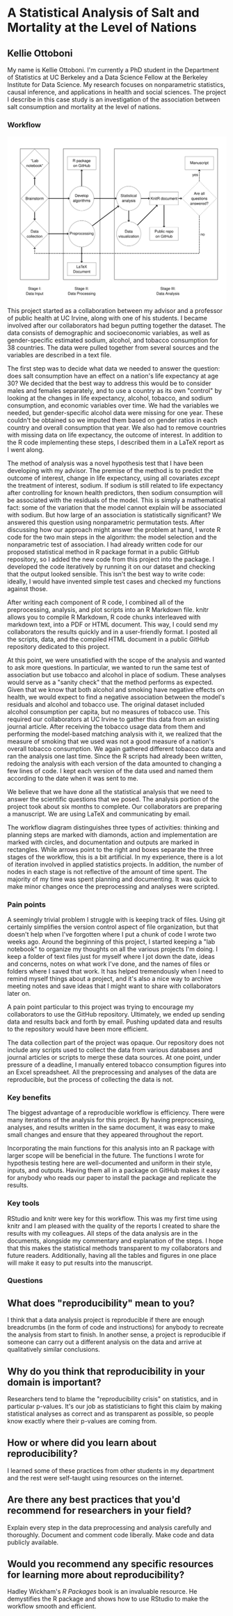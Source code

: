 A Statistical Analysis of Salt and Mortality at the Level of Nations
====================================================================

Kellie Ottoboni
---------------

My name is Kellie Ottoboni. I'm currently a PhD student in the Department of Statistics at UC Berkeley and a Data Science Fellow at the Berkeley Institute for Data Science. My research focuses on nonparametric statistics, causal inference, and applications in health and social sciences. The project I describe in this case study is an investigation of the association between salt consumption and mortality at the level of nations.

### Workflow

![Diagram](kottoboni.png) This project started as a collaboration between my advisor and a professor of public health at UC Irvine, along with one of his students. I became involved after our collaborators had begun putting together the dataset. The data consists of demographic and socioeconomic variables, as well as gender-specific estimated sodium, alcohol, and tobacco consumption for 38 countries. The data were pulled together from several sources and the variables are described in a text file.

The first step was to decide what data we needed to answer the question: does salt consumption have an effect on a nation's life expectancy at age 30? We decided that the best way to address this would be to consider males and females separately, and to use a country as its own "control" by looking at the changes in life expectancy, alcohol, tobacco, and sodium consumption, and economic variables over time. We had the variables we needed, but gender-specific alcohol data were missing for one year. These couldn't be obtained so we imputed them based on gender ratios in each country and overall consumption that year. We also had to remove countries with missing data on life expectancy, the outcome of interest. In addition to the R code implementing these steps, I described them in a LaTeX report as I went along.

The method of analysis was a novel hypothesis test that I have been developing with my advisor. The premise of the method is to predict the outcome of interest, change in life expectancy, using all covariates *except* the treatment of interest, sodium. If sodium is still related to life expectancy after controlling for known health predictors, then sodium consumption will be associated with the residuals of the model. This is simply a mathematical fact: some of the variation that the model cannot explain will be associated with sodium. But how large of an association is statistically significant? We answered this question using nonparametric permutation tests. After discussing how our approach might answer the problem at hand, I wrote R code for the two main steps in the algorithm: the model selection and the nonparametric test of association. I had already written code for our proposed statistical method in R package format in a public GitHub repository, so I added the new code from this project into the package. I developed the code iteratively by running it on our dataset and checking that the output looked sensible. This isn't the best way to write code: ideally, I would have invented simple test cases and checked my functions against those.

After writing each component of R code, I combined all of the preprocessing, analysis, and plot scripts into an R Markdown file. knitr allows you to compile R Markdown, R code chunks interleaved with markdown text, into a PDF or HTML document. This way, I could send my collaborators the results quickly and in a user-friendly format. I posted all the scripts, data, and the compiled HTML document in a public GitHub repository dedicated to this project.

At this point, we were unsatisfied with the scope of the analysis and wanted to ask more questions. In particular, we wanted to run the same test of association but use tobacco and alcohol in place of sodium. These analyses would serve as a "sanity check" that the method performs as expected. Given that we know that both alcohol and smoking have negative effects on health, we would expect to find a negative association between the model's residuals and alcohol and tobacco use. The original dataset included alcohol consumption per capita, but no measures of tobacco use. This required our collaborators at UC Irvine to gather this data from an existing journal article. After receiving the tobacco usage data from them and performing the model-based matching analysis with it, we realized that the measure of smoking that we used was not a good measure of a nation's overall tobacco consumption. We again gathered different tobacco data and ran the analysis one last time. Since the R scripts had already been written, redoing the analysis with each version of the data amounted to changing a few lines of code. I kept each version of the data used and named them according to the date when it was sent to me.

We believe that we have done all the statistical analysis that we need to answer the scientific questions that we posed. The analysis portion of the project took about six months to complete. Our collaborators are preparing a manuscript. We are using LaTeX and communicating by email.

The workflow diagram distinguishes three types of activities: thinking and planning steps are marked with diamonds, action and implementation are marked with circles, and documentation and outputs are marked in rectangles. While arrows point to the right and boxes separate the three stages of the workflow, this is a bit artificial. In my experience, there is a lot of iteration involved in applied statistics projects. In addition, the number of nodes in each stage is not reflective of the amount of time spent. The majority of my time was spent planning and documenting. It was quick to make minor changes once the preprocessing and analyses were scripted.

### Pain points

A seemingly trivial problem I struggle with is keeping track of files. Using git certainly simplifies the version control aspect of file organization, but that doesn't help when I've forgotten where I put a chunk of code I wrote two weeks ago. Around the beginning of this project, I started keeping a "lab notebook" to organize my thoughts on all the various projects I'm doing. I keep a folder of text files just for myself where I jot down the date, ideas and concerns, notes on what work I've done, and the names of files or folders where I saved that work. It has helped tremendously when I need to remind myself things about a project, and it's also a nice way to archive meeting notes and save ideas that I might want to share with collaborators later on.

A pain point particular to this project was trying to encourage my collaborators to use the GitHub repository. Ultimately, we ended up sending data and results back and forth by email. Pushing updated data and results to the repository would have been more efficient.

The data collection part of the project was opaque. Our repository does not include any scripts used to collect the data from various databases and journal articles or scripts to merge these data sources. At one point, under pressure of a deadline, I manually entered tobacco consumption figures into an Excel spreadsheet. All the preprocessing and analyses of the data are reproducible, but the process of collecting the data is not.

### Key benefits

The biggest advantage of a reproducible workflow is efficiency. There were many iterations of the analysis for this project. By having preprocessing, analyses, and results written in the same document, it was easy to make small changes and ensure that they appeared throughout the report.

Incorporating the main functions for this analysis into an R package with larger scope will be beneficial in the future. The functions I wrote for hypothesis testing here are well-documented and uniform in their style, inputs, and outputs. Having them all in a package on GitHub makes it easy for anybody who reads our paper to install the package and replicate the results.

### Key tools

RStudio and knitr were key for this workflow. This was my first time using knitr and I am pleased with the quality of the reports I created to share the results with my colleagues. All steps of the data analysis are in the documents, alongside my commentary and explanation of the steps. I hope that this makes the statistical methods transparent to my collaborators and future readers. Additionally, having all the tables and figures in one place will make it easy to put results into the manuscript.

### Questions

What does "reproducibility" mean to you?
----------------------------------------

I think that a data analysis project is reproducible if there are enough breadcrumbs (in the form of code and instructions) for anybody to recreate the analysis from start to finish. In another sense, a project is reproducible if someone can carry out a different analysis on the data and arrive at qualitatively similar conclusions.

Why do you think that reproducibility in your domain is important?
------------------------------------------------------------------

Researchers tend to blame the "reproducibility crisis" on statistics, and in particular p-values. It's our job as statisticians to fight this claim by making statistical analyses as correct and as transparent as possible, so people know exactly where their p-values are coming from.

How or where did you learn about reproducibility?
-------------------------------------------------

I learned some of these practices from other students in my department and the rest were self-taught using resources on the internet.

Are there any best practices that you'd recommend for researchers in your field?
--------------------------------------------------------------------------------

Explain every step in the data preprocessing and analysis carefully and thoroughly. Document and comment code liberally. Make code and data publicly available.

Would you recommend any specific resources for learning more about reproducibility?
-----------------------------------------------------------------------------------

Hadley Wickham's *R Packages* book is an invaluable resource. He demystifies the R package and shows how to use RStudio to make the workflow smooth and efficient.
